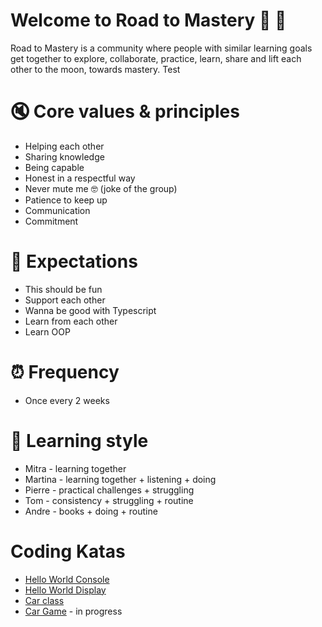 # Welcome to Road to Mastery 🚀 🥋

Road to Mastery is a community where people with similar learning goals get together to explore, collaborate, practice, learn, share and lift each other to the moon, towards mastery.
Test

# 🔇 Core values & principles

- Helping each other
- Sharing knowledge
- Being capable 
- Honest in a respectful way
- Never mute me 🤓 (joke of the group)
- Patience to keep up
- Communication
- Commitment

# 👀 Expectations

- This should be fun
- Support each other
- Wanna be good with Typescript
- Learn from each other
- Learn OOP


# ⏰ Frequency 
- Once every 2 weeks

# 📗 Learning style
- Mitra - learning together
- Martina - learning together + listening + doing
- Pierre - practical challenges + struggling
- Tom - consistency + struggling + routine
- Andre - books + doing + routine

# Coding Katas

- [Hello World Console](src/001-hello-world-console/kata/kata.md)
- [Hello World Display](src/001-hello-world-display/kata/kata.md)
- [Car class](src/002-car/kata/kata.md)
- [Car Game](src/003-car-game/kata/kata.md) - in progress
